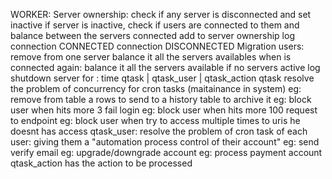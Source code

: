 WORKER:
	Server ownership: check if any server is disconnected and set inactive
	if server is inactive, check if users are connected to them and balance between the servers connected
	add to server ownership log 
		connection CONNECTED
		connection DISCONNECTED
		Migration users: 
			remove from one server
			balance it all the servers availables 
		when is connected again:
			balance it all the servers available
		if no servers active log 
			shutdown server for : time 
	 qtask | qtask_user | qtask_action
	 qtask resolve the problem of concurrency for cron tasks (maitainance in system) 
	 	eg: remove from table a rows to send to a history table to archive it
	 	eg: block user when hits more 3 fail login
	 	eg: block user when hits more 100 request to endpoint
	 	eg: block user when try to access multiple times to uris he doesnt has access
	 qtask_user: resolve the problem of cron task of each user: giving them a "automation process control of their account"
	 	eg: send verify email
	 	eg: upgrade/downgrade account
	 	eg: process payment account
	 qtask_action has the action to be processed
